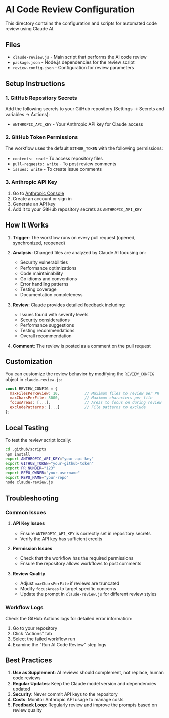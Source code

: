 # AI Code Review Configuration

This directory contains the configuration and scripts for automated code review using Claude AI.

## Files

- `claude-review.js` - Main script that performs the AI code review
- `package.json` - Node.js dependencies for the review script
- `review-config.json` - Configuration for review parameters

## Setup Instructions

### 1. GitHub Repository Secrets

Add the following secrets to your GitHub repository (Settings → Secrets and variables → Actions):

- `ANTHROPIC_API_KEY` - Your Anthropic API key for Claude access

### 2. GitHub Token Permissions

The workflow uses the default `GITHUB_TOKEN` with the following permissions:
- `contents: read` - To access repository files
- `pull-requests: write` - To post review comments
- `issues: write` - To create issue comments

### 3. Anthropic API Key

1. Go to [Anthropic Console](https://console.anthropic.com/)
2. Create an account or sign in
3. Generate an API key
4. Add it to your GitHub repository secrets as `ANTHROPIC_API_KEY`

## How It Works

1. **Trigger**: The workflow runs on every pull request (opened, synchronized, reopened)
2. **Analysis**: Changed files are analyzed by Claude AI focusing on:
   - Security vulnerabilities
   - Performance optimizations
   - Code maintainability
   - Go idioms and conventions
   - Error handling patterns
   - Testing coverage
   - Documentation completeness

3. **Review**: Claude provides detailed feedback including:
   - Issues found with severity levels
   - Security considerations
   - Performance suggestions
   - Testing recommendations
   - Overall recommendation

4. **Comment**: The review is posted as a comment on the pull request

## Customization

You can customize the review behavior by modifying the `REVIEW_CONFIG` object in `claude-review.js`:

```javascript
const REVIEW_CONFIG = {
  maxFilesPerReview: 10,           // Maximum files to review per PR
  maxCharsPerFile: 8000,           // Maximum characters per file
  focusAreas: [...],               // Areas to focus on during review
  excludePatterns: [...]           // File patterns to exclude
};
```

## Local Testing

To test the review script locally:

```bash
cd .github/scripts
npm install
export ANTHROPIC_API_KEY="your-api-key"
export GITHUB_TOKEN="your-github-token"
export PR_NUMBER="123"
export REPO_OWNER="your-username"
export REPO_NAME="your-repo"
node claude-review.js
```

## Troubleshooting

### Common Issues

1. **API Key Issues**
   - Ensure `ANTHROPIC_API_KEY` is correctly set in repository secrets
   - Verify the API key has sufficient credits

2. **Permission Issues**
   - Check that the workflow has the required permissions
   - Ensure the repository allows workflows to post comments

3. **Review Quality**
   - Adjust `maxCharsPerFile` if reviews are truncated
   - Modify `focusAreas` to target specific concerns
   - Update the prompt in `claude-review.js` for different review styles

### Workflow Logs

Check the GitHub Actions logs for detailed error information:
1. Go to your repository
2. Click "Actions" tab
3. Select the failed workflow run
4. Examine the "Run AI Code Review" step logs

## Best Practices

1. **Use as Supplement**: AI reviews should complement, not replace, human code reviews
2. **Regular Updates**: Keep the Claude model version and dependencies updated
3. **Security**: Never commit API keys to the repository
4. **Costs**: Monitor Anthropic API usage to manage costs
5. **Feedback Loop**: Regularly review and improve the prompts based on review quality
